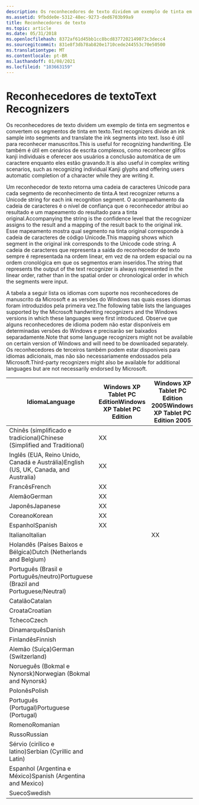 ```yaml
---
description: Os reconhecedores de texto dividem um exemplo de tinta em segmentos e convertem os segmentos de tinta em texto.
ms.assetid: 9fbdde0e-5312-48ec-9273-ded6703b99a9
title: Reconhecedores de texto
ms.topic: article
ms.date: 05/31/2018
ms.openlocfilehash: 8372af61d45bb1cc8bcd8377202149073c3decc4
ms.sourcegitcommit: 831e8f3db78ab820e1710cede244553c70e50500
ms.translationtype: MT
ms.contentlocale: pt-BR
ms.lasthandoff: 01/08/2021
ms.locfileid: "103663159"
---
```

# <a name="text-recognizers"></a><span data-ttu-id="60dee-103">Reconhecedores de texto</span><span class="sxs-lookup"><span data-stu-id="60dee-103">Text Recognizers</span></span>

<span data-ttu-id="60dee-104">Os reconhecedores de texto dividem um exemplo de tinta em segmentos e convertem os segmentos de tinta em texto.</span><span class="sxs-lookup"><span data-stu-id="60dee-104">Text recognizers divide an ink sample into segments and translate the ink segments into text.</span></span> <span data-ttu-id="60dee-105">Isso é útil para reconhecer manuscritos.</span><span class="sxs-lookup"><span data-stu-id="60dee-105">This is useful for recognizing handwriting.</span></span> <span data-ttu-id="60dee-106">Ele também é útil em cenários de escrita complexos, como reconhecer glifos kanji individuais e oferecer aos usuários a conclusão automática de um caractere enquanto eles estão gravando.</span><span class="sxs-lookup"><span data-stu-id="60dee-106">It is also useful in complex writing scenarios, such as recognizing individual Kanji glyphs and offering users automatic completion of a character while they are writing it.</span></span>

<span data-ttu-id="60dee-107">Um reconhecedor de texto retorna uma cadeia de caracteres Unicode para cada segmento de reconhecimento de tinta.</span><span class="sxs-lookup"><span data-stu-id="60dee-107">A text recognizer returns a Unicode string for each ink recognition segment.</span></span> <span data-ttu-id="60dee-108">O acompanhamento da cadeia de caracteres é o nível de confiança que o reconhecedor atribui ao resultado e um mapeamento do resultado para a tinta original.</span><span class="sxs-lookup"><span data-stu-id="60dee-108">Accompanying the string is the confidence level that the recognizer assigns to the result and a mapping of the result back to the original ink.</span></span> <span data-ttu-id="60dee-109">Esse mapeamento mostra qual segmento na tinta original corresponde à cadeia de caracteres de código Unicode.</span><span class="sxs-lookup"><span data-stu-id="60dee-109">This mapping shows which segment in the original ink corresponds to the Unicode code string.</span></span> <span data-ttu-id="60dee-110">A cadeia de caracteres que representa a saída do reconhecedor de texto sempre é representada na ordem linear, em vez de na ordem espacial ou na ordem cronológica em que os segmentos eram inseridos.</span><span class="sxs-lookup"><span data-stu-id="60dee-110">The string that represents the output of the text recognizer is always represented in the linear order, rather than in the spatial order or chronological order in which the segments were input.</span></span>

<span data-ttu-id="60dee-111">A tabela a seguir lista os idiomas com suporte nos reconhecedores de manuscrito da Microsoft e as versões do Windows nas quais esses idiomas foram introduzidos pela primeira vez.</span><span class="sxs-lookup"><span data-stu-id="60dee-111">The following table lists the languages supported by the Microsoft handwriting recognizers and the Windows versions in which these languages were first introduced.</span></span> <span data-ttu-id="60dee-112">Observe que alguns reconhecedores de idioma podem não estar disponíveis em determinadas versões do Windows e precisarão ser baixados separadamente.</span><span class="sxs-lookup"><span data-stu-id="60dee-112">Note that some language recognizers might not be available on certain version of Windows and will need to be downloaded separately.</span></span> <span data-ttu-id="60dee-113">Os reconhecedores de terceiros também podem estar disponíveis para idiomas adicionais, mas não são necessariamente endossados pela Microsoft.</span><span class="sxs-lookup"><span data-stu-id="60dee-113">Third-party recognizers might also be available for additional languages but are not necessarily endorsed by Microsoft.</span></span>



| <span data-ttu-id="60dee-114">Idioma</span><span class="sxs-lookup"><span data-stu-id="60dee-114">Language</span></span>                                   | <span data-ttu-id="60dee-115">Windows XP Tablet PC Edition</span><span class="sxs-lookup"><span data-stu-id="60dee-115">Windows XP Tablet PC Edition</span></span> | <span data-ttu-id="60dee-116">Windows XP Tablet PC Edition 2005</span><span class="sxs-lookup"><span data-stu-id="60dee-116">Windows XP Tablet PC Edition 2005</span></span> | <span data-ttu-id="60dee-117">Windows Vista</span><span class="sxs-lookup"><span data-stu-id="60dee-117">Windows Vista</span></span> | <span data-ttu-id="60dee-118">Windows 7</span><span class="sxs-lookup"><span data-stu-id="60dee-118">Windows 7</span></span> |
|--------------------------------------------|------------------------------|-----------------------------------|---------------|-----------|
| <span data-ttu-id="60dee-119">Chinês (simplificado e tradicional)</span><span class="sxs-lookup"><span data-stu-id="60dee-119">Chinese (Simplified and Traditional)</span></span>       | <span data-ttu-id="60dee-120">X</span><span class="sxs-lookup"><span data-stu-id="60dee-120">X</span></span>                            |                                   |               |           |
| <span data-ttu-id="60dee-121">Inglês (EUA, Reino Unido, Canadá e Austrália)</span><span class="sxs-lookup"><span data-stu-id="60dee-121">English (US, UK, Canada, and Australia)</span></span>    | <span data-ttu-id="60dee-122">X</span><span class="sxs-lookup"><span data-stu-id="60dee-122">X</span></span>                            |                                   |               |           |
| <span data-ttu-id="60dee-123">Francês</span><span class="sxs-lookup"><span data-stu-id="60dee-123">French</span></span>                                     | <span data-ttu-id="60dee-124">X</span><span class="sxs-lookup"><span data-stu-id="60dee-124">X</span></span>                            |                                   |               |           |
| <span data-ttu-id="60dee-125">Alemão</span><span class="sxs-lookup"><span data-stu-id="60dee-125">German</span></span>                                     | <span data-ttu-id="60dee-126">X</span><span class="sxs-lookup"><span data-stu-id="60dee-126">X</span></span>                            |                                   |               |           |
| <span data-ttu-id="60dee-127">Japonês</span><span class="sxs-lookup"><span data-stu-id="60dee-127">Japanese</span></span>                                   | <span data-ttu-id="60dee-128">X</span><span class="sxs-lookup"><span data-stu-id="60dee-128">X</span></span>                            |                                   |               |           |
| <span data-ttu-id="60dee-129">Coreano</span><span class="sxs-lookup"><span data-stu-id="60dee-129">Korean</span></span>                                     | <span data-ttu-id="60dee-130">X</span><span class="sxs-lookup"><span data-stu-id="60dee-130">X</span></span>                            |                                   |               |           |
| <span data-ttu-id="60dee-131">Espanhol</span><span class="sxs-lookup"><span data-stu-id="60dee-131">Spanish</span></span>                                    | <span data-ttu-id="60dee-132">X</span><span class="sxs-lookup"><span data-stu-id="60dee-132">X</span></span>                            |                                   |               |           |
| <span data-ttu-id="60dee-133">Italiano</span><span class="sxs-lookup"><span data-stu-id="60dee-133">Italian</span></span>                                    |                              | <span data-ttu-id="60dee-134">X</span><span class="sxs-lookup"><span data-stu-id="60dee-134">X</span></span>                                 |               |           |
| <span data-ttu-id="60dee-135">Holandês (Países Baixos e Bélgica)</span><span class="sxs-lookup"><span data-stu-id="60dee-135">Dutch (Netherlands and Belgium)</span></span>            |                              |                                   | <span data-ttu-id="60dee-136">X</span><span class="sxs-lookup"><span data-stu-id="60dee-136">X</span></span>             |           |
| <span data-ttu-id="60dee-137">Português (Brasil e Português/neutro)</span><span class="sxs-lookup"><span data-stu-id="60dee-137">Portuguese (Brazil and Portuguese/Neutral)</span></span> |                              |                                   | <span data-ttu-id="60dee-138">X</span><span class="sxs-lookup"><span data-stu-id="60dee-138">X</span></span>             |           |
| <span data-ttu-id="60dee-139">Catalão</span><span class="sxs-lookup"><span data-stu-id="60dee-139">Catalan</span></span>                                    |                              |                                   |               | <span data-ttu-id="60dee-140">X</span><span class="sxs-lookup"><span data-stu-id="60dee-140">X</span></span>         |
| <span data-ttu-id="60dee-141">Croata</span><span class="sxs-lookup"><span data-stu-id="60dee-141">Croatian</span></span>                                   |                              |                                   |               | <span data-ttu-id="60dee-142">X</span><span class="sxs-lookup"><span data-stu-id="60dee-142">X</span></span>         |
| <span data-ttu-id="60dee-143">Tcheco</span><span class="sxs-lookup"><span data-stu-id="60dee-143">Czech</span></span>                                      |                              |                                   |               | <span data-ttu-id="60dee-144">X</span><span class="sxs-lookup"><span data-stu-id="60dee-144">X</span></span>         |
| <span data-ttu-id="60dee-145">Dinamarquês</span><span class="sxs-lookup"><span data-stu-id="60dee-145">Danish</span></span>                                     |                              |                                   |               | <span data-ttu-id="60dee-146">X</span><span class="sxs-lookup"><span data-stu-id="60dee-146">X</span></span>         |
| <span data-ttu-id="60dee-147">Finlandês</span><span class="sxs-lookup"><span data-stu-id="60dee-147">Finnish</span></span>                                    |                              |                                   |               | <span data-ttu-id="60dee-148">X</span><span class="sxs-lookup"><span data-stu-id="60dee-148">X</span></span>         |
| <span data-ttu-id="60dee-149">Alemão (Suíça)</span><span class="sxs-lookup"><span data-stu-id="60dee-149">German (Switzerland)</span></span>                       |                              |                                   |               | <span data-ttu-id="60dee-150">X</span><span class="sxs-lookup"><span data-stu-id="60dee-150">X</span></span>         |
| <span data-ttu-id="60dee-151">Norueguês (Bokmal e Nynorsk)</span><span class="sxs-lookup"><span data-stu-id="60dee-151">Norwegian (Bokmal and Nynorsk)</span></span>             |                              |                                   |               | <span data-ttu-id="60dee-152">X</span><span class="sxs-lookup"><span data-stu-id="60dee-152">X</span></span>         |
| <span data-ttu-id="60dee-153">Polonês</span><span class="sxs-lookup"><span data-stu-id="60dee-153">Polish</span></span>                                     |                              |                                   |               | <span data-ttu-id="60dee-154">X</span><span class="sxs-lookup"><span data-stu-id="60dee-154">X</span></span>         |
| <span data-ttu-id="60dee-155">Português (Portugal)</span><span class="sxs-lookup"><span data-stu-id="60dee-155">Portuguese (Portugal)</span></span>                      |                              |                                   |               | <span data-ttu-id="60dee-156">X</span><span class="sxs-lookup"><span data-stu-id="60dee-156">X</span></span>         |
| <span data-ttu-id="60dee-157">Romeno</span><span class="sxs-lookup"><span data-stu-id="60dee-157">Romanian</span></span>                                   |                              |                                   |               | <span data-ttu-id="60dee-158">X</span><span class="sxs-lookup"><span data-stu-id="60dee-158">X</span></span>         |
| <span data-ttu-id="60dee-159">Russo</span><span class="sxs-lookup"><span data-stu-id="60dee-159">Russian</span></span>                                    |                              |                                   |               | <span data-ttu-id="60dee-160">X</span><span class="sxs-lookup"><span data-stu-id="60dee-160">X</span></span>         |
| <span data-ttu-id="60dee-161">Sérvio (cirílico e latino)</span><span class="sxs-lookup"><span data-stu-id="60dee-161">Serbian (Cyrillic and Latin)</span></span>               |                              |                                   |               | <span data-ttu-id="60dee-162">X</span><span class="sxs-lookup"><span data-stu-id="60dee-162">X</span></span>         |
| <span data-ttu-id="60dee-163">Espanhol (Argentina e México)</span><span class="sxs-lookup"><span data-stu-id="60dee-163">Spanish (Argentina and Mexico)</span></span>             |                              |                                   |               | <span data-ttu-id="60dee-164">X</span><span class="sxs-lookup"><span data-stu-id="60dee-164">X</span></span>         |
| <span data-ttu-id="60dee-165">Sueco</span><span class="sxs-lookup"><span data-stu-id="60dee-165">Swedish</span></span>                                    |                              |                                   |               | <span data-ttu-id="60dee-166">X</span><span class="sxs-lookup"><span data-stu-id="60dee-166">X</span></span>         |



 

 

 



